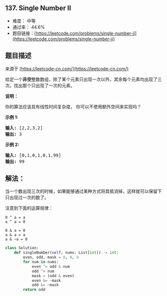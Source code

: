 ## 137. Single Number II

- 难度： 中等
- 通过率： 44.6%
- 题目链接：[https://leetcode.com/problems/single-number-ii](https://leetcode.com/problems/single-number-ii)


## 题目描述

来源于 [https://leetcode-cn.com/](https://leetcode-cn.com/)

<p>给定一个<strong>非空</strong>整数数组，除了某个元素只出现一次以外，其余每个元素均出现了三次。找出那个只出现了一次的元素。</p>

<p><strong>说明：</strong></p>

<p>你的算法应该具有线性时间复杂度。 你可以不使用额外空间来实现吗？</p>

<p><strong>示例 1:</strong></p>

<pre><strong>输入:</strong> [2,2,3,2]
<strong>输出:</strong> 3
</pre>

<p><strong>示例&nbsp;2:</strong></p>

<pre><strong>输入:</strong> [0,1,0,1,0,1,99]
<strong>输出:</strong> 99</pre>


## 解法：

当一个数出现三次的时候，如果能够通过某种方式将其抵消掉，这样就可以保留下只出现过一次的数了。

注意到下面的运算规律：

```
0 ^ a = a
a ^ a = 0

0 & a = 0
a & a = a
a & ~a = 0
```


```python
class Solution:
    def singleNumber(self, nums: List[int]) -> int:
        even, odd, mask = 0, 0, 0
        for num in nums:
            even ^= odd & num
            odd ^= num
            mask = (odd & even)
            even &= ~mask
            odd &= ~mask
        return odd
```
